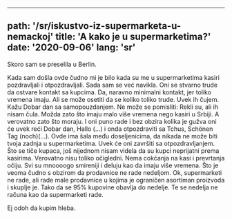 ---
path: '/sr/iskustvo-iz-supermarketa-u-nemackoj'
title: 'A kako je u supermarketima?'
date: '2020-09-06'
lang: 'sr'
------
Skoro sam se preselila u Berlin.

Kada sam došla ovde čudno mi je bilo kada su me u supermarketima kasiri pozdravljali i otpozdravljali. Sada sam se već navikla.
Oni se stvarno trude da ostvare kontakt sa kupcima. Da, naravno minimalni kontakt, jer toliko vremena imaju. Ali se može osetiti da se koliko toliko trude.
Uvek ih čujem. Kažu Dobar dan sa samopouzdanjem. Ne može se pomisliti: Rekli su, ali ih nisam čula. Možda zato što imaju malo više vremena nego kasiri u Srbiji. A verovatno zato što moraju.
I oni puno rade i bez obzira kolika je gužva oni će uvek reći Dobar dan, Hallo (...) i onda otpozdraviti sa Tchus, Schönen Tag (noch)(...).
Ovde ima šala među doseljenicima, da nikada ne može biti tvoja zadnja u supermarketima. Uvek će oni završiti sa otpozdravljanjem.
Što se tiče kupaca, još nijednom nisam videla da su kupci neprijatni prema kasirima. Verovatno nisu toliko očigledni. Nema cokćanja na kasi i prevrtanja očiju. Svi su mnoooogo smireniji i deluju kao da imaju više vremena.
Što je veoma čudno s obzirom da prodavnice ne rade nedeljom.
Ok, supermarketi ne rade, ali rade male prodavnice u kojima je ograničen asortiman proizvoda i skuplje je. Tako da se 95% kupovine obavlja do nedelje. Te se nedelja ne računa kao da supermarketi rade.

Ej odoh da kupim hleba.
